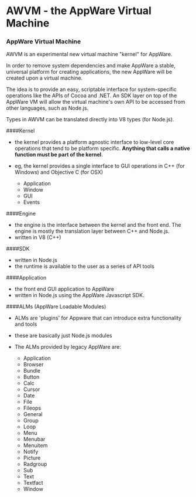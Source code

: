 AWVM - the AppWare Virtual Machine
====


### AppWare Virtual Machine

AWVM is an experimental new virtual machine "kernel" for AppWare. 

In order to remove system dependencies and make AppWare a stable, universal platform for creating applications, the new AppWare will be created upon a virtual machine.

The idea is to provide an easy, scriptable interface for system-specific operations like the APIs of Cocoa and .NET.  An SDK layer on top of the AppWare VM will allow the virtual machine's own API to be accessed from other languages, such as Node.js.

Types in AWVM can be translated directly into V8 types (for Node.js).



####Kernel

- the kernel provides a platform agnostic interface to low-level core operations that tend to be platform specific. __Anything that calls a native function must be part of the kernel__.
- eg, the kernel provides a single interface to GUI operations in C++ (for Windows) and Objective C (for OSX)

	- Application
	- Window
	- GUI
	- Events

####Engine

- the engine is the interface between the kernel and the front end. The engine is mostly the translation layer between C++ and Node.js.
- written in V8 (C++)

####SDK

- written in Node.js
- the runtime is available to the user as a series of API tools

####Application

- the front end GUI application to AppWare
- written in Node.js using the AppWare Javascript SDK.

####ALMs (AppWare Loadable Modules)

- ALMs are 'plugins' for Appware that can introduce extra functionality and tools
- these are basically just Node.js modules


- The ALMs provided by legacy AppWare are:
	- Application
	- Browser
	- Bundle
	- Button
	- Calc
	- Cursor
	- Date
	- File
	- Fileops
	- General
	- Group
	- Loop
	- Menu
	- Menubar
	- Menuitem
	- Notify
	- Picture
	- Radgroup
	- Sub
	- Text
	- Textfact
	- Window



	


	



<!-- 

Types

Number
Map
Object
Function
Array

Object extends Map


 -->